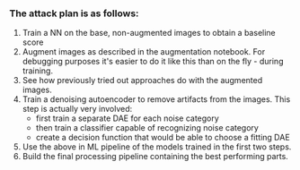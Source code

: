 <h3>The attack plan is as follows:</h3>

1. Train a NN on the base, non-augmented images to obtain a baseline score
2. Augment images as described in the augmentation notebook. For debugging purposes it's easier to do it like this than on the fly - during training.
3. See how previously tried out approaches do with the augmented images.
4. Train a denoising autoencoder to remove artifacts from the images. This step is actually very involved:
    - first train a separate DAE for each noise category
    - then train a classifier capable of recognizing noise category
    - create a decision function that would be able to choose a fitting DAE
5. Use the above in ML pipeline of the models trained in the first two steps.
6. Build the final processing pipeline containing the best performing parts.
